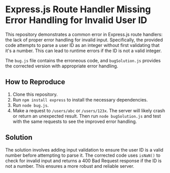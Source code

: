 # Express.js Route Handler Missing Error Handling for Invalid User ID

This repository demonstrates a common error in Express.js route handlers: the lack of proper error handling for invalid input.  Specifically, the provided code attempts to parse a user ID as an integer without first validating that it's a number. This can lead to runtime errors if the ID is not a valid integer.

The `bug.js` file contains the erroneous code, and `bugSolution.js` provides the corrected version with appropriate error handling.

## How to Reproduce

1. Clone this repository.
2. Run `npm install express` to install the necessary dependencies.
3. Run `node bug.js`.
4. Make a request to `/users/abc` or `/users/123x`.  The server will likely crash or return an unexpected result. Then run `node bugSolution.js` and test with the same requests to see the improved error handling. 

## Solution

The solution involves adding input validation to ensure the user ID is a valid number before attempting to parse it.  The corrected code uses `isNaN()` to check for invalid input and returns a 400 Bad Request response if the ID is not a number.   This ensures a more robust and reliable server.